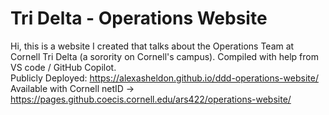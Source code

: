 # Tri Delta - Operations Website

Hi, this is a website I created that talks about the Operations Team at Cornell Tri Delta (a sorority on Cornell's campus). Compiled with help from VS code / GitHub Copilot.  
Publicly Deployed: https://alexasheldon.github.io/ddd-operations-website/  
Available with Cornell netID -> https://pages.github.coecis.cornell.edu/ars422/operations-website/
